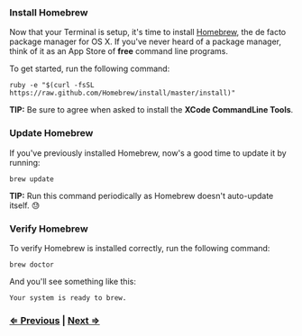 ### Install Homebrew

Now that your Terminal is setup, it's time to install [Homebrew](http://brew.sh/), the de facto package manager for OS X. If you've never heard of a package manager, think of it as an App Store of **free** command line programs.

To get started, run the following command:

```
ruby -e "$(curl -fsSL https://raw.github.com/Homebrew/install/master/install)"
```

**TIP:** Be sure to agree when asked to install the **XCode CommandLine Tools**.


### Update Homebrew

If you've previously installed Homebrew, now's a good time to update it by running:

```
brew update
```

**TIP:** Run this command periodically as Homebrew doesn't auto-update itself. :sweat:


### Verify Homebrew

To verify Homebrew is installed correctly, run the following command:

```
brew doctor
```

And you'll see something like this:

```
Your system is ready to brew.
```

### [⇐ Previous](1_terminal.md) | [Next ⇒](3_fish.md)
